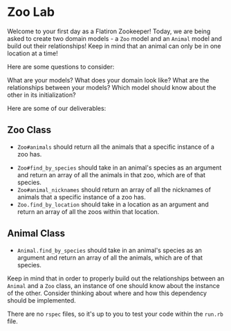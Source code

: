 # Zoo Lab

Welcome to your first day as a Flatiron Zookeeper!
Today, we are being asked to create two domain models - a `Zoo` model and an `Animal` model and build out their relationships! Keep in mind that an animal can only be in one location at a time!

Here are some questions to consider:

What are your models?
What does your domain look like?
What are the relationships between your models?
Which model should know about the other in its initialization?

Here are some of our deliverables:

## Zoo Class
<!-- - A `zoo` should be initialized with a name and a location, which should both be passed as strings. -->
<!-- - `Zoo#location` should return the location of the zoo instance.
- `Zoo#name` should return the name of the zoo instance.
- `Zoo.all` should return an array of all the zoo instances. -->
- `Zoo#animals` should return all the animals that a specific instance of a zoo has.
<!-- - `Zoo#animal_species` should return an array of all the species (as strings) of the animals in the zoo. However, if you have two dogs, it should only return one "Dog" string (aka an **unique** array). -->
- `Zoo#find_by_species` should take in an animal's species as an argument and return an array of all the animals in that zoo, which are of that species.
- `Zoo#animal_nicknames` should return an array of all the nicknames of animals that a specific instance of a zoo has.
- `Zoo.find_by_location` should take in a location as an argument and return an array of all the zoos within that location.

## Animal Class
<!-- - An `animal` should be instantiated with the species (e.g. "Cat", "Dog", "Rat"), a numerical weight and a nickname. Keep in mind that the animal's species and nickname should not be able to change, but its weight can.
- `Animal#nickname` should return the nickname of the animal.
- `Animal#weight` should return the weight of the animal.
- `Animal#species` should return the species of the animal.
- `Animal.all` should return an array of all the animal instances.
- `Animal#zoo` should return the zoo instance that the instance belongs to. -->
- `Animal.find_by_species` should take in an animal's species as an argument and return an array of all the animals, which are of that species.

Keep in mind that in order to properly build out the relationships between an `Animal` and a `Zoo` class, an instance of one should know about the instance of the other. Consider thinking about where and how this dependency should be implemented.

There are no `rspec` files, so it's up to you to test your code within the `run.rb` file.
